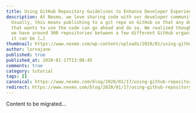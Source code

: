 ```yaml
---
title: Using GitHub Repository Guidelines to Enhance Developer Experience
description: At Nexmo, we love sharing code with our developer communities.
  Usually, this means publishing to a git repo on GitHub so that any developer
  that wants to use the code can go ahead and do so. We realized though that now
  we have around 300 repositories between a few different GitHub organizations,
  it can be […]
thumbnail: https://www.nexmo.com/wp-content/uploads/2020/01/using-github-repository-guidelines-to-enhance-developer-experience.png
author: lornajane
published: true
published_at: 2020-01-17T13:08:45
comments: true
category: tutorial
tags: []
canonical: https://www.nexmo.com/blog/2020/01/17/using-github-repository-guidelines-to-enhance-developer-experience-dr
redirect: https://www.nexmo.com/blog/2020/01/17/using-github-repository-guidelines-to-enhance-developer-experience-dr
---
```

Content to be migrated...